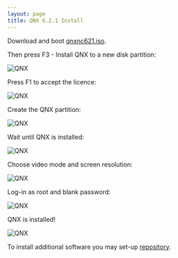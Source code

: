 ```yaml
---
layout: page
title: QNX 6.2.1 Install
---
```


Download and boot [qnxnc621.iso](https://objectstorage.sa-saopaulo-1.oraclecloud.com/n/grwdgud0delr/b/wiki/o/qnx%2Fqnxnc621.iso).

Then press F3 - Install QNX to a new disk partition:

![QNX](https://wiki.victor3d.com.br/qnx/qnx621install/screen1.png)

Press F1 to accept the licence:

![QNX](https://wiki.victor3d.com.br/qnx/qnx621install/screen2.png)

Create the QNX partition: 

![QNX](https://wiki.victor3d.com.br/qnx/qnx621install/screen3.png)

Wait until QNX is installed:

![QNX](https://wiki.victor3d.com.br/qnx/qnx621install/screen4.png)

Choose video mode and screen resolution:

![QNX](https://wiki.victor3d.com.br/qnx/qnx621install/screen5.png)

Log-in as root and blank password:

![QNX](https://wiki.victor3d.com.br/qnx/qnx621install/screen6.png)

QNX is installed!

![QNX](https://wiki.victor3d.com.br/qnx/qnx621install/screen7.png)

To install additional software you may set-up [repository](https://wiki.victor3d.com.br/qnx/repository621a/).